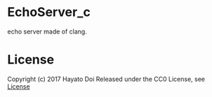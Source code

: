 # EchoServer_c
echo server made of clang.

# License
Copyright (c) 2017 Hayato Doi
Released under the CC0 License, see [License](https://creativecommons.org/publicdomain/zero/1.0/)
